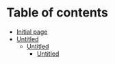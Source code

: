 # Table of contents

* [Initial page](README.md)
* [Untitled](untitled/README.md)
  * [Untitled](untitled/untitled/README.md)
    * [Untitled](untitled/untitled/untitled.md)


